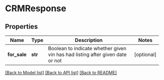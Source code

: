 # CRMResponse

## Properties
Name | Type | Description | Notes
------------ | ------------- | ------------- | -------------
**for_sale** | **str** | Boolean to indicate whether given vin has had listing after given date or not | [optional] 

[[Back to Model list]](../README.md#documentation-for-models) [[Back to API list]](../README.md#documentation-for-api-endpoints) [[Back to README]](../README.md)


